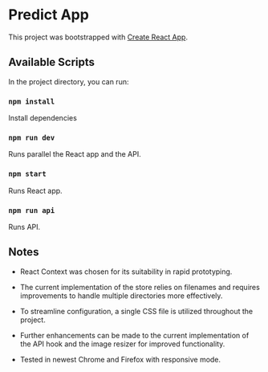 # Predict App

This project was bootstrapped with [Create React App](https://github.com/facebook/create-react-app).

## Available Scripts

In the project directory, you can run:

### `npm install`

Install dependencies

### `npm run dev`

Runs parallel the React app and the API.

### `npm start`

Runs React app.

### `npm run api`

Runs API.

## Notes

- React Context was chosen for its suitability in rapid prototyping.

- The current implementation of the store relies on filenames and requires improvements to handle multiple directories more effectively.

- To streamline configuration, a single CSS file is utilized throughout the project.

- Further enhancements can be made to the current implementation of the API hook and the image resizer for improved functionality.

- Tested in newest Chrome and Firefox with responsive mode.
